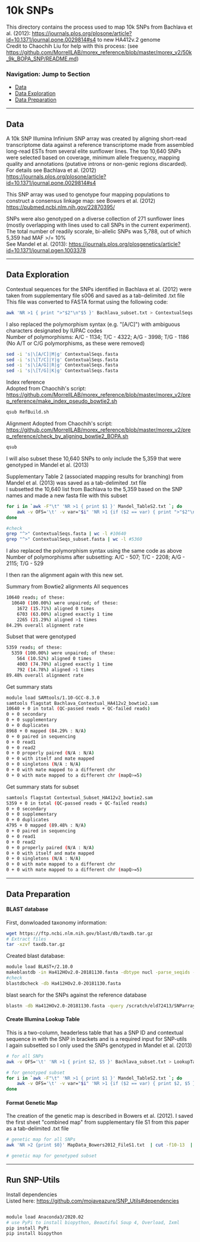 # 10k SNPs

This directory contains the process used to map 10k SNPs from Bachlava et al. (2012): https://journals.plos.org/plosone/article?id=10.1371/journal.pone.0029814#s4 to new HA412v.2 genome  
Credit to Chaochih Liu for help with this process: (see https://github.com/MorrellLAB/morex_reference/blob/master/morex_v2/50k_9k_BOPA_SNP/README.md)

### Navigation: Jump to Section

- [Data](#data)
- [Data Exploration](#data-exploration)
- [Data Preparation](#data-preparation)

---

## Data

A 10k SNP Illumina Infinium SNP array was created by aligning short-read transcriptome data against a reference transcriptome made from assembled long-read ESTs from several elite sunflower lines. The top 10,640 SNPs were selected based on coverage, minimum allele frequency, mapping quality and annotations (putative introns or non-genic regions discarded).  
For details see Bachlava et al. (2012) https://journals.plos.org/plosone/article?id=10.1371/journal.pone.0029814#s4  

This SNP array was used to genotype four mapping populations to construct a consensus linkage map: see Bowers et al. (2012) https://pubmed.ncbi.nlm.nih.gov/22870395/  

SNPs were also genotyped on a diverse collection of 271 sunflower lines (mostly overlapping with lines used to call SNPs in the current experiment). The total number of readily scorale, bi-allelic SNPs was 5,788, out of which 5,359 had MAF >/= 10%  
See Mandel et al. (2013): https://journals.plos.org/plosgenetics/article?id=10.1371/journal.pgen.1003378

---

## Data Exploration

Contextual sequences for the SNPs identified in Bachlava et al. (2012) were taken from supplementary file s006 and saved as a tab-delimited .txt file  
This file was converted to FASTA format using the following code:

```bash
awk 'NR >1 { print ">"$2"\n"$5 }' Bachlava_subset.txt > ContextualSeqs.fasta
```

I also replaced the polymorphism syntax (e.g. "[A/C]") with ambiguous characters designated by IUPAC codes  
Number of polymorphisms: A/C - 1134; T/C - 4322; A/G - 3998; T/G - 1186 (No A/T or C/G polymorphisms, as these were removed)
```bash
sed -i 's|\[A/C]|M|g' ContextualSeqs.fasta
sed -i 's|\[T/C]|Y|g' ContextualSeqs.fasta
sed -i 's|\[A/G]|R|g' ContextualSeqs.fasta
sed -i 's|\[T/G]|K|g' ContextualSeqs.fasta
```

Index reference  
Adopted from Chaochih's script: https://github.com/MorrellLAB/morex_reference/blob/master/morex_v2/prep_reference/make_index_pseudo_bowtie2.sh  

```bash
qsub RefBuild.sh
```

Alignment
Adopted from Chaochih's script: https://github.com/MorrellLAB/morex_reference/blob/master/morex_v2/prep_reference/check_by_aligning_bowtie2_BOPA.sh

```bash
qsub
```

I will also subset these 10,640 SNPs to only include the 5,359 that were genotyped in Mandel et al. (2013)  

Supplementary Table 2 (associated mapping results for branching) from Mandel et al. (2013) was saved as a tab-delimited .txt file  
I subsetted the 10,640 list from Bachlava to the 5,359 based on the SNP names and made a new fasta file with this subset
```bash
for i in `awk -F"\t" 'NR >1 { print $1 }' Mandel_TableS2.txt `; do
	awk -v OFS='\t' -v var="$i" 'NR >1 {if ($2 == var) { print ">"$2"\n"$5 }}' Bachlava_subset.txt >> ContextualSeqs_subset.fasta
done
```
```bash
#check
grep "^>" ContextualSeqs.fasta | wc -l #10640
grep "^>" ContextualSeqs_subset.fasta | wc -l #5360
```

I also replaced the polymorphism syntax using the same code as above  
Number of polymorphisms after subsetting: A/C - 507; T/C - 2208; A/G - 2115; T/G - 529  

I then ran the alignment again with this new set.

Summary from Bowtie2 alignments
All sequences
```bash
10640 reads; of these:
  10640 (100.00%) were unpaired; of these:
    1672 (15.71%) aligned 0 times
    6703 (63.00%) aligned exactly 1 time
    2265 (21.29%) aligned >1 times
84.29% overall alignment rate
```

Subset that were genotyped
```bash
5359 reads; of these:
  5359 (100.00%) were unpaired; of these:
    564 (10.52%) aligned 0 times
    4003 (74.70%) aligned exactly 1 time
    792 (14.78%) aligned >1 times
89.48% overall alignment rate
```

Get summary stats

```bash
module load SAMtools/1.10-GCC-8.3.0
samtools flagstat Bachlava_Contextual_HA412v2_bowtie2.sam
10640 + 0 in total (QC-passed reads + QC-failed reads)
0 + 0 secondary
0 + 0 supplementary
0 + 0 duplicates
8968 + 0 mapped (84.29% : N/A)
0 + 0 paired in sequencing
0 + 0 read1
0 + 0 read2
0 + 0 properly paired (N/A : N/A)
0 + 0 with itself and mate mapped
0 + 0 singletons (N/A : N/A)
0 + 0 with mate mapped to a different chr
0 + 0 with mate mapped to a different chr (mapQ>=5)
```
Get summary stats for subset
```bash
samtools flagstat Contextual_Subset_HA412v2_bowtie2.sam 
5359 + 0 in total (QC-passed reads + QC-failed reads)
0 + 0 secondary
0 + 0 supplementary
0 + 0 duplicates
4795 + 0 mapped (89.48% : N/A)
0 + 0 paired in sequencing
0 + 0 read1
0 + 0 read2
0 + 0 properly paired (N/A : N/A)
0 + 0 with itself and mate mapped
0 + 0 singletons (N/A : N/A)
0 + 0 with mate mapped to a different chr
0 + 0 with mate mapped to a different chr (mapQ>=5)
```

---

## Data Preparation

#### BLAST database

First, donwloaded taxonomy information:
```bash
wget https://ftp.ncbi.nlm.nih.gov/blast/db/taxdb.tar.gz
# Extract files
tar -xzvf taxdb.tar.gz
```

Created blast database:
```bash
module load BLAST+/2.10.0
makeblastdb -in Ha412HOv2.0-20181130.fasta -dbtype nucl -parse_seqids -title "Ha412HOv2_DB"
#check
blastdbcheck -db Ha412HOv2.0-20181130.fasta
```

blast search for the SNPs against the reference database
```bash
blastn -db Ha412HOv2.0-20181130.fasta -query /scratch/eld72413/SNParray/ContextualSeqs_subset.fasta -out /scratch/eld72413/SNParray/Blast_Mandel_subsetSNPs.out
```

#### Create Illumina Lookup Table  
This is a two-column, headerless table that has a SNP ID and contextual sequence in with the SNP in brackets and is a required input for SNP-utils  
I again subsetted so I only used the SNPs genotyped in Mandel et al. (2013)

```bash
# for all SNPs
awk -v OFS='\t' 'NR >1 { print $2, $5 }' Bachlava_subset.txt > LookupTable_All.txt

# for genotyped subset
for i in `awk -F"\t" 'NR >1 { print $1 }' Mandel_TableS2.txt `; do
	awk -v OFS='\t' -v var="$i" 'NR >1 {if ($2 == var) { print $2, $5 }}' Bachlava_subset.txt >> LookupTable_MandelSub.txt
done
```

#### Format Genetic Map
The creation of the genetic map is described in Bowers et al. (2012). I saved the first sheet "combined map" from supplementary file S1 from this paper as a tab-delimited .txt file

```bash
# genetic map for all SNPs
awk 'NR >2 {print $0}' MapData_Bowers2012_FileS1.txt  | cut -f10-13  | awk '{print $3,$1,$4,"-"FNR}' OFS='\t' > SNP_all_Genetic_Map.txt

# genetic map for genotyped subset

```

---

## Run SNP-Utils 

Install dependencies  
Listed here: https://github.com/mojaveazure/SNP_Utils#dependencies
```bash

module load Anaconda3/2020.02
# use PyPi to install biopython, Beautiful Soup 4, Overload, Ixml
pip install PyPi
pip install biopython

```
